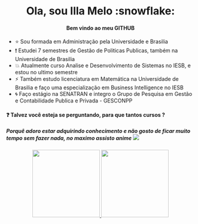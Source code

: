 <h1 align="center">Ola, sou Illa Melo :snowflake: </h1>
<h4 align="center">Bem vindo ao meu GITHUB</h4>

- :star: Sou formada em Administração pela Universidade e Brasilia
- :exclamation: Estudei 7 semestres de Gestão de Politicas Publicas, também na Universidade de Brasilia
- :boom: Atualmente curso Analise e Desenvolvimento de Sistemas no IESB, e estou no ultimo semestre
- :zap: Também estudo licenciatura em Matemática na Universidade de Brasilia e faço uma especialização em Business Intelligence no IESB
- :cyclone: Faço estágio na SENATRAN e integro o Grupo de Pesquisa em Gestão e Contabilidade Publica e Privada - GESCONPP

#### :question: Talvez você esteja se perguntando, para que tantos cursos ? 
##### Porquê adoro estar adquirindo conhecimento e não gosto de ficar muito tempo sem fazer nada, no maximo assisto anime ![](https://github.com/Your_Repository_Name/GIF.gif)

<div align="center">
  <a href="https://github.com/illamelo">
  <img height="180em" src="https://github-readme-stats.vercel.app/api?username=illamelo&show_icons=true&theme=radical&include_all_commits=true&count_private=true"/>
  <img height="180em" src="https://github-readme-stats.vercel.app/api/top-langs/?username=illamelo&layout=compact&langs_count=7&theme=radical"/>
</div>

